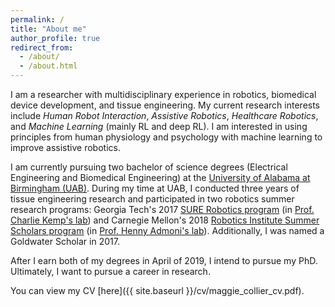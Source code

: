 ```yaml
---
permalink: /
title: "About me"
author_profile: true
redirect_from:
  - /about/
  - /about.html
---
```


I am a researcher with multidisciplinary experience in robotics, biomedical device development, and tissue engineering.
My current research interests include *Human Robot Interaction*, *Assistive Robotics*, *Healthcare Robotics*, and *Machine Learning* (mainly RL and deep RL). I am interested in using principles from human physiology and psychology with machine learning to improve assistive robotics.

I am currently pursuing two bachelor of science degrees (Electrical Engineering and Biomedical Engineering) at the [University of Alabama at Birmingham (UAB)](http://www.uab.edu/home/).
During my time at UAB, I conducted three years of tissue engineering research and participated in two robotics summer research programs: Georgia Tech's 2017 [SURE Robotics program](http://sure.robotics.gatech.edu/) (in [Prof. Charlie Kemp's lab](http://pwp.gatech.edu/hrl/about/)) and Carnegie Mellon's 2018 [Robotics Institute Summer Scholars program](https://riss.ri.cmu.edu/) (in [Prof. Henny Admoni's lab](http://harp.ri.cmu.edu/)). Additionally, I was named a Goldwater Scholar in 2017.

After I earn both of my degrees in April of 2019, I intend to pursue my PhD. Ultimately, I want to pursue a career in research.

You can view my CV [here]({{ site.baseurl }}/cv/maggie_collier_cv.pdf).
